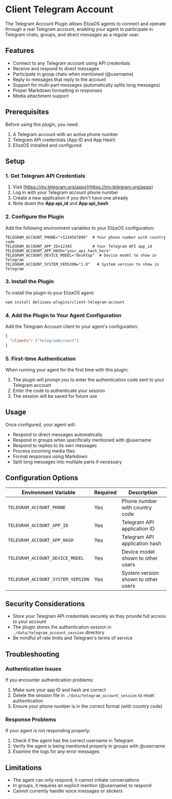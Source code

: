 # Client Telegram Account

The Telegram Account Plugin allows ElizaOS agents to connect and operate through a real Telegram account, enabling your agent to participate in Telegram chats, groups, and direct messages as a regular user.

## Features

- Connect to any Telegram account using API credentials
- Receive and respond to direct messages
- Participate in group chats when mentioned (@username)
- Reply to messages that reply to the account
- Support for multi-part messages (automatically splits long messages)
- Proper Markdown formatting in responses
- Media attachment support

## Prerequisites

Before using this plugin, you need:

1. A Telegram account with an active phone number
2. Telegram API credentials (App ID and App Hash)
3. ElizaOS installed and configured

## Setup

### 1. Get Telegram API Credentials

1. Visit [https://my.telegram.org/apps](https://my.telegram.org/apps)
2. Log in with your Telegram account phone number
3. Create a new application if you don't have one already
4. Note down the **App api_id** and **App api_hash**

### 2. Configure the Plugin

Add the following environment variables to your ElizaOS configuration:

```
TELEGRAM_ACCOUNT_PHONE="+1234567890"  # Your phone number with country code
TELEGRAM_ACCOUNT_APP_ID=12345         # Your Telegram API app_id
TELEGRAM_ACCOUNT_APP_HASH="your_api_hash_here"
TELEGRAM_ACCOUNT_DEVICE_MODEL="Desktop"  # Device model to show in Telegram
TELEGRAM_ACCOUNT_SYSTEM_VERSION="1.0"   # System version to show in Telegram
```

### 3. Install the Plugin

To install the plugin to your ElizaOS agent:

```bash
npm install @elizaos-plugins/client-telegram-account
```

### 4. Add the Plugin to Your Agent Configuration

Add the Telegram Account client to your agent's configuration:

```json
{
  "clients": ["telegramAccount"]
}
```

### 5. First-time Authentication

When running your agent for the first time with this plugin:

1. The plugin will prompt you to enter the authentication code sent to your Telegram account
2. Enter the code to authenticate your session
3. The session will be saved for future use

## Usage

Once configured, your agent will:

- Respond to direct messages automatically
- Respond in groups when specifically mentioned with @username
- Respond to replies to its own messages
- Process incoming media files
- Format responses using Markdown
- Split long messages into multiple parts if necessary

## Configuration Options

| Environment Variable              | Required | Description                         |
| --------------------------------- | -------- | ----------------------------------- |
| `TELEGRAM_ACCOUNT_PHONE`          | Yes      | Phone number with country code      |
| `TELEGRAM_ACCOUNT_APP_ID`         | Yes      | Telegram API application ID         |
| `TELEGRAM_ACCOUNT_APP_HASH`       | Yes      | Telegram API application hash       |
| `TELEGRAM_ACCOUNT_DEVICE_MODEL`   | Yes      | Device model shown to other users   |
| `TELEGRAM_ACCOUNT_SYSTEM_VERSION` | Yes      | System version shown to other users |

## Security Considerations

- Store your Telegram API credentials securely as they provide full access to your account
- The plugin stores the authentication session in `./data/telegram_account_session` directory
- Be mindful of rate limits and Telegram's terms of service

## Troubleshooting

### Authentication Issues

If you encounter authentication problems:

1. Make sure your app ID and hash are correct
2. Delete the session file in `./data/telegram_account_session` to reset authentication
3. Ensure your phone number is in the correct format (with country code)

### Response Problems

If your agent is not responding properly:

1. Check if the agent has the correct username in Telegram
2. Verify the agent is being mentioned properly in groups with @username
3. Examine the logs for any error messages

## Limitations

- The agent can only respond, it cannot initiate conversations
- In groups, it requires an explicit mention (@username) to respond
- Cannot currently handle voice messages or stickers
